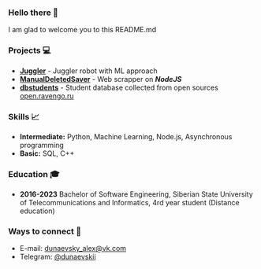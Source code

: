 ### Hello there 👋
I am glad to welcome you to this README.md
### Projects 💻
- **[Juggler](https://github.com/GlidingRaven/Juggler)** - Juggler robot with ML approach
- **[ManualDeletedSaver](https://github.com/GlidingRaven/ManualDeletedSaver)** - Web scrapper on ***NodeJS***
- **[dbstudents](https://github.com/GlidingRaven/dbstudents)** - Student database collected from open sources [open.ravengo.ru](https://open.ravengo.ru/)
### Skills 📈
- **Intermediate:** Python, Machine Learning, Node.js, Asynchronous programming
- **Basic:** SQL, C++
### Education 🎓
- **2016-2023** Bachelor of Software Engineering, Siberian State University of Telecommunications and Informatics, 4rd year student (Distance education)
### Ways to connect 🤙
- E-mail: [dunaevsky_alex@vk.com](mailto:dunaevsky_alex@vk.com)
- Telegram: [@dunaevskii](https://t.me/dunaevskii)
